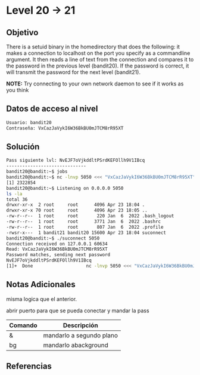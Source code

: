 # Level 20 -> 21
## Objetivo
There is a setuid binary in the homedirectory that does the following: it makes a connection to localhost on the port you specify as a commandline argument. It then reads a line of text from the connection and compares it to the password in the previous level (bandit20). If the password is correct, it will transmit the password for the next level (bandit21).

**NOTE:** Try connecting to your own network daemon to see if it works as you think
## Datos de acceso al nivel
```bash
Usuario: bandit20
Contraseña: VxCazJaVykI6W36BkBU0mJTCM8rR95XT
```
## Solución
```bash
Pass siguiente lvl: NvEJF7oVjkddltPSrdKEFOllh9V1IBcq
------------------------------
bandit20@bandit:~$ jobs
bandit20@bandit:~$ nc -lnvp 5050 <<< "VxCazJaVykI6W36BkBU0mJTCM8rR95XT" &
[1] 2322854
bandit20@bandit:~$ Listening on 0.0.0.0 5050
ls -la
total 36
drwxr-xr-x  2 root     root      4096 Apr 23 18:04 .
drwxr-xr-x 70 root     root      4096 Apr 23 18:05 ..
-rw-r--r--  1 root     root       220 Jan  6  2022 .bash_logout
-rw-r--r--  1 root     root      3771 Jan  6  2022 .bashrc
-rw-r--r--  1 root     root       807 Jan  6  2022 .profile
-rwsr-x---  1 bandit21 bandit20 15600 Apr 23 18:04 suconnect
bandit20@bandit:~$ ./suconnect 5050
Connection received on 127.0.0.1 60634
Read: VxCazJaVykI6W36BkBU0mJTCM8rR95XT
Password matches, sending next password
NvEJF7oVjkddltPSrdKEFOllh9V1IBcq
[1]+  Done                    nc -lnvp 5050 <<< "VxCazJaVykI6W36BkBU0mJTCM8rR95XT"
```
## Notas Adicionales
misma logica que el anterior.

abrir puerto para que se pueda conectar y mandar la pass

| Comando  | Descripción | 
|------------|--------------|
| & | mandarlo a segundo plano |
| bg | mandarlo abackground

## Referencias 
